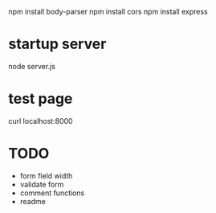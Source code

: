 npm install body-parser
npm install cors
npm install express

# startup server
node server.js

# test page
curl localhost:8000


# TODO
- form field width
- validate form
- comment functions
- readme